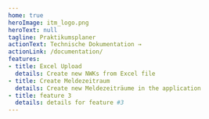 ```yaml
---
home: true
heroImage: itm_logo.png
heroText: null
tagline: Praktikumsplaner
actionText: Technische Dokumentation →
actionLink: /documentation/
features:
- title: Excel Upload
  details: Create new NWKs from Excel file
- title: Create Meldezeitraum
  details: Create new Meldezeiträume in the application
- title: feature 3
  details: details for feature #3
---
```


